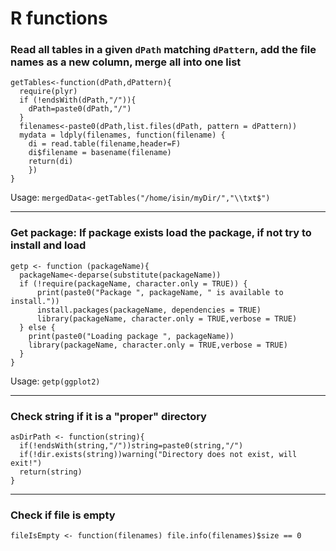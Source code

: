 # R functions


### Read all tables in a given `dPath` matching `dPattern`, add the file names as a new column, merge all into one list
```
getTables<-function(dPath,dPattern){
  require(plyr)
  if (!endsWith(dPath,"/")){
    dPath=paste0(dPath,"/")
  }
  filenames<-paste0(dPath,list.files(dPath, pattern = dPattern))
  mydata = ldply(filenames, function(filename) {
    di = read.table(filename,header=F)
    di$filename = basename(filename)
    return(di)
    })
}
```

Usage:
`mergedData<-getTables("/home/isin/myDir/","\\txt$")`

___

### Get package: If package exists load the package, if not try to install and load

```
getp <- function (packageName){
  packageName<-deparse(substitute(packageName))
  if (!require(packageName, character.only = TRUE)) {
      print(paste0("Package ", packageName, " is available to install."))
      install.packages(packageName, dependencies = TRUE)
      library(packageName, character.only = TRUE,verbose = TRUE)
  } else {
    print(paste0("Loading package ", packageName))
    library(packageName, character.only = TRUE,verbose = TRUE)
  }
}
```

Usage:
```getp(ggplot2)```


___

### Check string if it is a "proper" directory

```
asDirPath <- function(string){
  if(!endsWith(string,"/"))string=paste0(string,"/")
  if(!dir.exists(string))warning("Directory does not exist, will exit!")
  return(string)
}
```


___

### Check if file is empty
```
fileIsEmpty <- function(filenames) file.info(filenames)$size == 0
```
